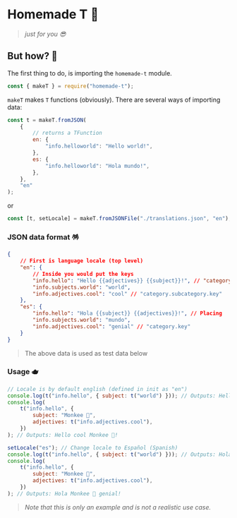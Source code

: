 # Homemade T 🍵

> _just for you 😎_

## But how? 🍵

The first thing to do, is importing the `homemade-t` module.

```js
const { makeT } = require("homemade-t");
```

`makeT` makes `T` functions (obviously).
There are several ways of importing data:

```js
const t = makeT.fromJSON(
	{
		// returns a TFunction
		en: {
			"info.helloworld": "Hello world!",
		},
		es: {
			"info.helloworld": "Hola mundo!",
		},
	},
	"en"
);
```

or

```js
const [t, setLocale] = makeT.fromJSONFile("./translations.json", "en"); // also returns a TFunction
```

### JSON data format 🪅

```json
{
	// First is language locale (top level)
	"en": {
		// Inside you would put the keys
		"info.hello": "Hello {{adjectives}} {{subject}}!", // "category.key"
		"info.subjects.world": "world",
		"info.adjectives.cool": "cool" // "category.subcategory.key"
	},
	"es": {
		"info.hello": "Hola {{subject}} {{adjectives}}!", // Placing
		"info.subjects.world": "mundo",
		"info.adjectives.cool": "genial" // "category.key"
	}
}
```

> The above data is used as test data below

### Usage 🫖

```js
// Locale is by default english (defined in init as "en")
console.log(t("info.hello", { subject: t("world") })); // Outputs: Hello world!
console.log(
	t("info.hello", {
		subject: "Monkee 🐒",
		adjectives: t("info.adjectives.cool"),
	})
); // Outputs: Hello cool Monkee 🐒!

setLocale("es"); // Change locale to Español (Spanish)
console.log(t("info.hello", { subject: t("world") })); // Outputs: Hola mundo!
console.log(
	t("info.hello", {
		subject: "Monkee 🐒",
		adjectives: t("info.adjectives.cool"),
	})
); // Outputs: Hola Monkee 🐒 genial!
```

> _Note that this is only an example and is not a realistic use case._
